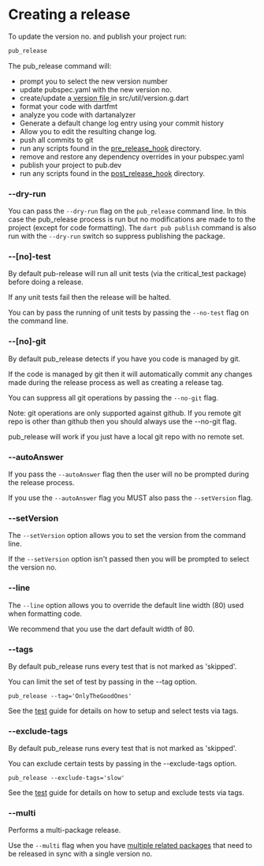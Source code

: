 # Creating a release

To update the version no. and publish your project run:

```bash
pub_release
```

The pub\_release command will:

* prompt you to select the new version number
* update pubspec.yaml with the new version no.
* create/update a[ version file ](version-file.md)in src/util/version.g.dart
* format your code with dartfmt
* analyze you code with dartanalyzer
* Generate a default change log entry using your commit history
* Allow you to edit the resulting change log.
* push all commits to git
* run any scripts found in the [pre\_release\_hook](hooks.md) directory.
* remove and restore any dependency overrides in your pubspec.yaml
* publish your project to pub.dev
* run any scripts found in the [post\_release\_hook](hooks.md) directory.

### --dry-run

You can pass the `--dry-run` flag on the `pub_release` command line. In this case the pub\_release process is run but no modifications are made to to the project \(except for code formatting\). The `dart pub publish` command is also run with the `--dry-run` switch so suppress publishing the package.

### --\[no\]-test

By default pub-release will run all unit tests \(via the critical\_test package\) before doing a release.

If any unit tests fail then the release will be halted.

You can by pass the running of unit tests by passing the `--no-test` flag on the command line.

### --\[no\]-git

By default pub\_release detects if you have you code is managed by git.

If the code is managed by git then it will automatically commit any changes made during the release process as well as creating a release tag.

You can suppress all git operations by passing the `--no-git` flag.

Note: git operations are only supported against github. If you remote git repo is other than github then you should always use the --no-git flag.

pub\_release will work if you just have a local git repo with no remote set.

### --autoAnswer

If you pass the `--autoAnswer` flag then the user will no be prompted during the release process.

If you use the `--autoAnswer` flag you MUST also pass the `--setVersion` flag.

### --setVersion

The `--setVersion` option allows you to set the version from the command line.

If the `--setVersion` option isn't passed then you will be prompted to select the version no.

### --line

The `--line` option allows you to override the default line width \(80\) used when formatting code.

We recommend that you use the dart default width of 80.

### --tags

By default pub\_release runs every test that is not marked as 'skipped'.

You can limit the set of test by passing in the --tag option.

```text
pub_release --tag='OnlyTheGoodOnes'
```

See the [test](https://pub.dev/packages/test#tagging-tests) guide for details on how to setup and select tests via tags.

### --exclude-tags

By default pub\_release runs every test that is not marked as 'skipped'.

You can exclude certain tests by passing in the --exclude-tags option.



```text
pub_release --exclude-tags='slow'
```

See the [test](https://pub.dev/packages/test#tagging-tests) guide for details on how to setup and exclude tests via tags.

### --multi

Performs a multi-package release.

Use the `--multi` flag when you have [multiple related packages](simultaneous-releases/) that need to be released in sync with a single version no.

